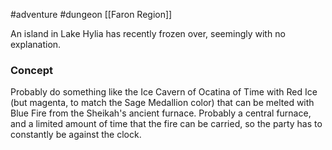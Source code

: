 #adventure #dungeon [[Faron Region]]

An island in Lake Hylia has recently frozen over, seemingly with no explanation.

### Concept

Probably do something like the Ice Cavern of Ocatina of Time with Red Ice (but magenta, to match the Sage Medallion color) that can be melted with Blue Fire from the Sheikah's ancient furnace. Probably a central furnace, and a limited amount of time that the fire can be carried, so the party has to constantly be against the clock.
